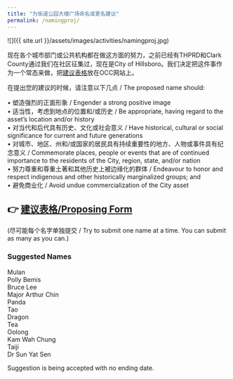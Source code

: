 ```yaml
---
title: "为街道公园大楼广场命名或更名建议"
permalink: /namingproj/
---
```


![]({{ site.url }}/assets/images/activities/namingproj.jpg)

现在各个城市部门或公共机构都在做这方面的努力，之前已经有THPRD和Clark County通过我们在社区征集过，现在是City of Hillsboro。我们决定把这件事作为一个常态来做，把[建议表格](https://docs.google.com/forms/d/e/1FAIpQLScDq7oDdTlgHZ9HE8UrkUpwEoYi81sqyE3sH9bq1kVii_XttQ/viewform?usp=sf_link)放在OCC网站上。

在提出您的建议的时候，请注意以下几点 / The proposed name should:

•	塑造强烈的正面形象 / Engender a strong positive image  
•	适当性，考虑到地点的位置和/或历史 / Be appropriate, having regard to the asset’s location and/or history  
•	对当代和后代具有历史、文化或社会意义 / Have historical, cultural or social significance for current and future generations  
•	对城市、地区、州和/或国家的居民具有持续重要性的地方、人物或事件具有纪念意义 / Commemorate places, people or events that are of continued importance to the residents of the City, region, state, and/or nation  
•	努力尊重和尊重土著和其他历史上被边缘化的群体 / Endeavour to honor and respect indigenous and other historically marginalized groups; and  
•	避免商业化 / Avoid undue commercialization of the City asset  

## :point_right: [建议表格/Proposing Form](https://docs.google.com/forms/d/e/1FAIpQLScDq7oDdTlgHZ9HE8UrkUpwEoYi81sqyE3sH9bq1kVii_XttQ/viewform?usp=sf_link)

(尽可能每个名字单独提交 / Try to submit one name at a time. You can submit as many as you can.)

### Suggested Names

Mulan  
Polly Bemis  
Bruce Lee  
Major Arthur Chin  
Panda  
Tao  
Dragon  
Tea  
Oolong  
Kam Wah Chung  
Taiji  
Dr Sun Yat Sen  

Suggestion is being accepted with no ending date.
